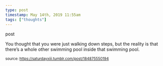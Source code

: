 ```yaml
---
type: post
timestamp: May 14th, 2019 11:55am
tags: ["thoughts"]
---
```

post


You thought that you were just walking down steps, but the reality is that there’s a whole other swimming pool inside that swimming pool.

      
      
      
      
      
      
  
<small>source: https://saturdayxiii.tumblr.com/post/184875550194</small>
